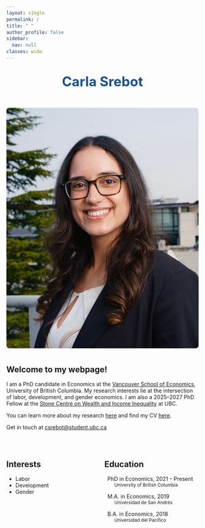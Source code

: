 ```yaml
---
layout: single
permalink: /
title: " "
author_profile: false
sidebar:
  nav: null
classes: wide
---
```


<!-- Centered Name at the Top -->
<div style="text-align: center; margin-top: 2rem; margin-bottom: 3rem;">
  <h1 style="font-size: 2.5em; color: #16519aff; margin: 0;">Carla Srebot</h1>
</div>

<!-- Main Content Section -->
<div style="display: flex; flex-wrap: wrap; align-items: flex-start; gap: 40px; margin-bottom: 2rem;">

  <!-- Left: Photo -->
  <div style="flex: 1; min-width: 250px;">
    <img src="/assets/images/bio-csrebot.jpg" alt="Carla Srebot" 
         style="width: 100%; max-width: 1280px; max-height: 1280px; height: auto; border-radius: 8px;">
  </div>

  <!-- Right: Intro -->
  <div style="flex: 2; min-width: 300px;">

  <!-- Remove margin from h2 to align with top of image -->
  <h2 style="margin-top: 0;">Welcome to my webpage!</h2>

  <p>
      I am a PhD candidate in Economics at the 
      <a href="https://economics.ubc.ca">Vancouver School of Economics</a>, 
      University of British Columbia. My research interests lie at the intersection of labor, development, and gender economics. 
      I am also a 2025–2027 PhD Fellow at the 
      <a href="https://stonecentre.economics.ubc.ca/">Stone Centre on Wealth and Income Inequality</a> at UBC.  
  </p>

  <p>
    You can learn more about my research
    <a href="https://carlasrebot.github.io/research/" target="_blank">here</a>
    and find my CV
    <a href="https://carlasrebot.github.io/cv/" target="_blank">here</a>.
  </p>

  <p>
    Get in touch at <a href="mailto:csrebot@student.ubc.ca">csrebot@student.ubc.ca</a>
  </p>
  </div>
</div>


<!-- Interests & Education Section -->
<div style="display: flex; flex-wrap: wrap; justify-content: space-between; gap: 10px;">

  <div style="flex: 1; min-width: 200px;">
    <h2>Interests</h2>
    <ul>
      <li>Labor</li>
      <li>Development</li>
      <li>Gender</li>
    </ul>
  </div>

<div style="flex: 1; min-width: 200px;">
  <h2>Education</h2>
  <ul style="list-style: none; padding-left: 0;">
    <li style="margin-bottom: 1em;">
      <div style="display: flex; align-items: center;">
        <i class="fas fa-graduation-cap" style="margin-right: 8px;"></i>
        <span>PhD in Economics, 2021 – Present</span>
      </div>
      <div style="padding-left: 26px; font-size: 0.85em;">University of British Columbia</div>
    </li>

  <li style="margin-bottom: 1em;">
      <div style="display: flex; align-items: center;">
        <i class="fas fa-graduation-cap" style="margin-right: 8px;"></i>
        <span>M.A. in Economics, 2019</span>
      </div>
      <div style="padding-left: 26px; font-size: 0.85em;">Universidad de San Andrés</div>
  </li>

   <li>
      <div style="display: flex; align-items: center;">
        <i class="fas fa-graduation-cap" style="margin-right: 8px;"></i>
        <span>B.A. in Economics, 2018</span>
      </div>
      <div style="padding-left: 26px; font-size: 0.85em;">Universidad del Pacífico</div>
    </li>
  </ul>
</div>

</div>
